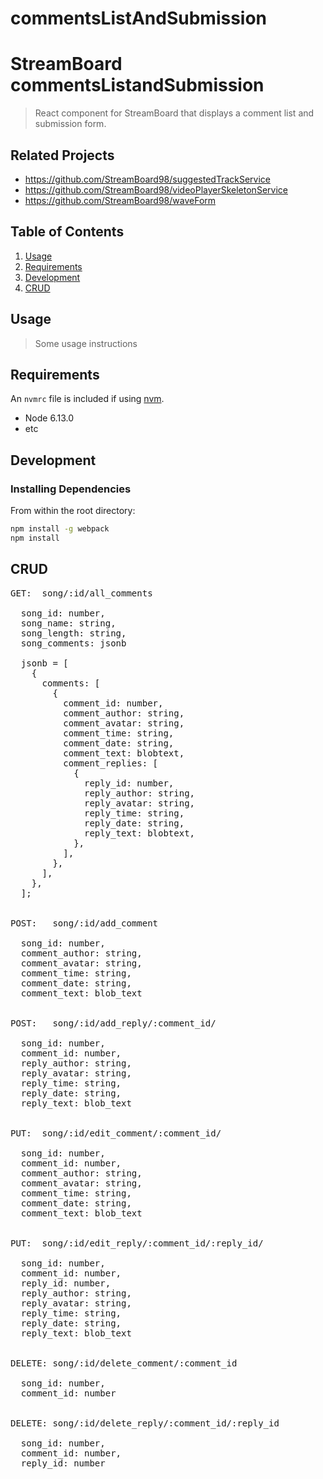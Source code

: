 # commentsListAndSubmission

# StreamBoard commentsListandSubmission

> React component for StreamBoard that displays a comment list and submission form.

## Related Projects

  - https://github.com/StreamBoard98/suggestedTrackService
  - https://github.com/StreamBoard98/videoPlayerSkeletonService
  - https://github.com/StreamBoard98/waveForm


## Table of Contents

1. [Usage](#Usage)
1. [Requirements](#requirements)
1. [Development](#development)
1. [CRUD](#crud)

## Usage

> Some usage instructions

## Requirements

An `nvmrc` file is included if using [nvm](https://github.com/creationix/nvm).

- Node 6.13.0
- etc

## Development

### Installing Dependencies

From within the root directory:

```sh
npm install -g webpack
npm install
```

## CRUD

<pre>
GET:  song/:id/all_comments

  song_id: number,
  song_name: string,
  song_length: string,
  song_comments: jsonb

  jsonb = [
    {
      comments: [
        {
          comment_id: number,
          comment_author: string,
          comment_avatar: string,
          comment_time: string,
          comment_date: string,
          comment_text: blobtext,
          comment_replies: [
            {
              reply_id: number,
              reply_author: string,
              reply_avatar: string,
              reply_time: string,
              reply_date: string,
              reply_text: blobtext,
            },
          ],
        },
      ],
    },
  ];


POST:   song/:id/add_comment

  song_id: number,
  comment_author: string,
  comment_avatar: string,
  comment_time: string,
  comment_date: string,
  comment_text: blob_text


POST:   song/:id/add_reply/:comment_id/

  song_id: number,
  comment_id: number,
  reply_author: string,
  reply_avatar: string,
  reply_time: string,
  reply_date: string,
  reply_text: blob_text


PUT:  song/:id/edit_comment/:comment_id/

  song_id: number,
  comment_id: number,
  comment_author: string,
  comment_avatar: string,
  comment_time: string,
  comment_date: string,
  comment_text: blob_text


PUT:  song/:id/edit_reply/:comment_id/:reply_id/

  song_id: number,
  comment_id: number,
  reply_id: number,
  reply_author: string,
  reply_avatar: string,
  reply_time: string,
  reply_date: string,
  reply_text: blob_text


DELETE: song/:id/delete_comment/:comment_id

  song_id: number,
  comment_id: number


DELETE: song/:id/delete_reply/:comment_id/:reply_id

  song_id: number,
  comment_id: number,
  reply_id: number

</pre>
